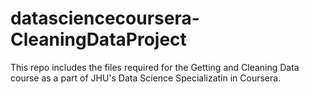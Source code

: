 # datasciencecoursera-CleaningDataProject
This repo includes the files required for the Getting and Cleaning Data course as a part of JHU's Data Science Specializatin in Coursera.

